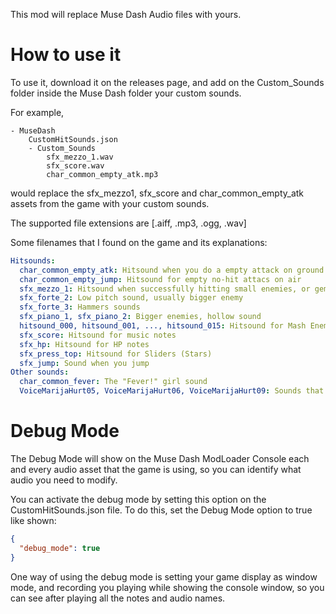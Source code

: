 
This mod will replace Muse Dash Audio files with yours.

# How to use it
To use it, download it on the releases page, and add on the Custom_Sounds folder inside the Muse Dash folder your custom sounds.

For example,
```
- MuseDash
    CustomHitSounds.json
    - Custom_Sounds
        sfx_mezzo_1.wav
        sfx_score.wav
        char_common_empty_atk.mp3
```
would replace the sfx_mezzo1, sfx_score and char_common_empty_atk assets from the game with your custom sounds.

The supported file extensions are [.aiff, .mp3, .ogg, .wav]

Some filenames that I found on the game and its explanations:

```yaml
Hitsounds:
  char_common_empty_atk: Hitsound when you do a empty attack on ground
  char_common_empty_jump: Hitsound for empty no-hit attacs on air
  sfx_mezzo_1: Hitsound when successfully hitting small enemies, or geminis.
  sfx_forte_2: Low pitch sound, usually bigger enemy
  sfx_forte_3: Hammers sounds
  sfx_piano_1, sfx_piano_2: Bigger enemies, hollow sound
  hitsound_000, hitsound_001, ..., hitsound_015: Hitsound for Mash Enemies,  you advance on each audio the more you hit.
  sfx_score: Hitsound for music notes
  sfx_hp: Hitsound for HP notes
  sfx_press_top: Hitsound for Sliders (Stars)
  sfx_jump: Sound when you jump
Other sounds:
  char_common_fever: The "Fever!" girl sound
  VoiceMarijaHurt05, VoiceMarijaHurt06, VoiceMarijaHurt09: Sounds that Marija makes when hurt 
```

# Debug Mode
The Debug Mode will show on the Muse Dash ModLoader Console each and every audio asset that the game is using, so you can identify what audio you need to modify.

You can activate the debug mode by setting this option on the CustomHitSounds.json file.
To do this, set the Debug Mode option to true like shown:
```json
{
  "debug_mode": true
}
```

One way of using the debug mode is setting your game display as window mode, and recording you playing while showing the console window, so you can see after playing all the notes and audio names.

